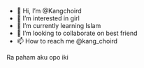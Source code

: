 - 👋 Hi, I’m @Kangchoird
- 👀 I’m interested in girl
- 🌱 I’m currently learning Islam
- 💞️ I’m looking to collaborate on best friend
- 📫 How to reach me @kang_choird

Ra paham aku opo iki
